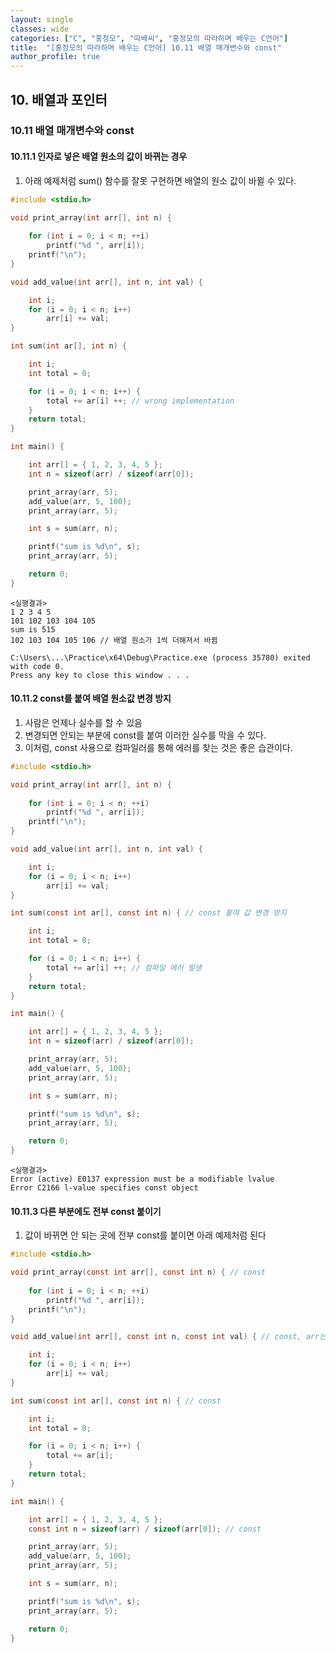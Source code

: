 ```yaml
---
layout: single
classes: wide
categories: ["C", "홍정모", "따배씨", "홍정모의 따라하며 배우는 C언어"]
title:  "[홍정모의 따라하며 배우는 C언어] 10.11 배열 매개변수와 const"
author_profile: true
---
```


## 10. 배열과 포인터

### 10.11 배열 매개변수와 const

#### 10.11.1 인자로 넣은 배열 원소의 값이 바뀌는 경우

1. 아래 예제처럼 sum() 함수를 잘못 구현하면 배열의 원소 값이 바뀔 수 있다.

```c
#include <stdio.h>

void print_array(int arr[], int n) {
	
	for (int i = 0; i < n; ++i)
		printf("%d ", arr[i]);
	printf("\n");
}

void add_value(int arr[], int n, int val) {

	int i;
	for (i = 0; i < n; i++)
		arr[i] += val;
}

int sum(int ar[], int n) {

	int i;
	int total = 0;

	for (i = 0; i < n; i++) {
		total += ar[i] ++; // wrong implementation
	}
	return total;
}

int main() {

	int arr[] = { 1, 2, 3, 4, 5 };
	int n = sizeof(arr) / sizeof(arr[0]);

	print_array(arr, 5);
	add_value(arr, 5, 100);
	print_array(arr, 5);

	int s = sum(arr, n);

	printf("sum is %d\n", s);
	print_array(arr, 5);

	return 0;
}
```
```
<실행결과>
1 2 3 4 5
101 102 103 104 105
sum is 515
102 103 104 105 106 // 배열 원소가 1씩 더해져서 바뀜

C:\Users\...\Practice\x64\Debug\Practice.exe (process 35780) exited with code 0.
Press any key to close this window . . .
```

#### 10.11.2 const를 붙여 배열 원소값 변경 방지

1. 사람은 언제나 실수를 할 수 있음
2. 변경되면 안되는 부분에 const를 붙여 이러한 실수를 막을 수 있다. 
3. 이처럼, const 사용으로 컴파일러를 통해 에러를 찾는 것은 좋은 습관이다.

```c
#include <stdio.h>

void print_array(int arr[], int n) {
	
	for (int i = 0; i < n; ++i)
		printf("%d ", arr[i]);
	printf("\n");
}

void add_value(int arr[], int n, int val) {

	int i;
	for (i = 0; i < n; i++)
		arr[i] += val;
}

int sum(const int ar[], const int n) { // const 붙여 값 변경 방지

	int i;
	int total = 0;

	for (i = 0; i < n; i++) {
		total += ar[i] ++; // 컴파일 에러 발생
	}
	return total;
}

int main() {

	int arr[] = { 1, 2, 3, 4, 5 };
	int n = sizeof(arr) / sizeof(arr[0]);

	print_array(arr, 5);
	add_value(arr, 5, 100);
	print_array(arr, 5);

	int s = sum(arr, n);

	printf("sum is %d\n", s);
	print_array(arr, 5);

	return 0;
}
```
```
<실행결과>
Error (active) E0137 expression must be a modifiable lvalue
Error C2166 l-value specifies const object
```

#### 10.11.3 다른 부분에도 전부 const 붙이기

1. 값이 바뀌면 안 되는 곳에 전부 const를 붙이면 아래 예제처럼 된다

```c
#include <stdio.h>

void print_array(const int arr[], const int n) { // const
	
	for (int i = 0; i < n; ++i)
		printf("%d ", arr[i]);
	printf("\n");
}

void add_value(int arr[], const int n, const int val) { // const, arr는 val이 더해져야 하므로 const를 붙이지 않음

	int i;
	for (i = 0; i < n; i++)
		arr[i] += val;
}

int sum(const int ar[], const int n) { // const

	int i;
	int total = 0;

	for (i = 0; i < n; i++) {
		total += ar[i]; 
	}
	return total;
}

int main() {

	int arr[] = { 1, 2, 3, 4, 5 };
	const int n = sizeof(arr) / sizeof(arr[0]); // const

	print_array(arr, 5);
	add_value(arr, 5, 100);
	print_array(arr, 5);

	int s = sum(arr, n);

	printf("sum is %d\n", s);
	print_array(arr, 5);

	return 0;
}
```

